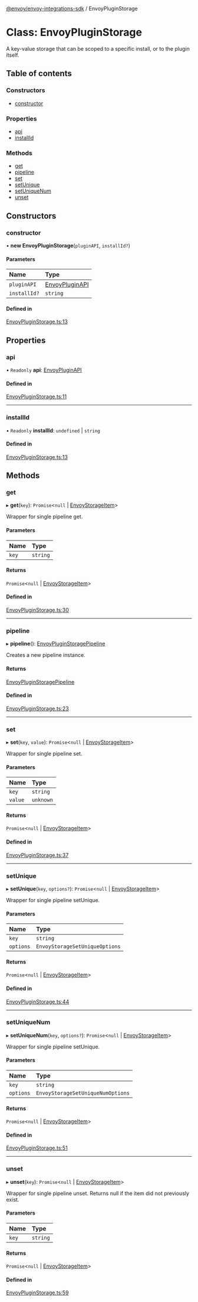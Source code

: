 [@envoy/envoy-integrations-sdk](../README.md) / EnvoyPluginStorage

# Class: EnvoyPluginStorage

A key-value storage that can be scoped to a specific install,
or to the plugin itself.

## Table of contents

### Constructors

- [constructor](envoypluginstorage.md#constructor)

### Properties

- [api](envoypluginstorage.md#api)
- [installId](envoypluginstorage.md#installid)

### Methods

- [get](envoypluginstorage.md#get)
- [pipeline](envoypluginstorage.md#pipeline)
- [set](envoypluginstorage.md#set)
- [setUnique](envoypluginstorage.md#setunique)
- [setUniqueNum](envoypluginstorage.md#setuniquenum)
- [unset](envoypluginstorage.md#unset)

## Constructors

### constructor

• **new EnvoyPluginStorage**(`pluginAPI`, `installId?`)

#### Parameters

| Name | Type |
| :------ | :------ |
| `pluginAPI` | [EnvoyPluginAPI](envoypluginapi.md) |
| `installId?` | `string` |

#### Defined in

[EnvoyPluginStorage.ts:13](https://github.com/envoy/envoy-integrations-sdk-nodejs/blob/981d571/src/EnvoyPluginStorage.ts#L13)

## Properties

### api

• `Readonly` **api**: [EnvoyPluginAPI](envoypluginapi.md)

#### Defined in

[EnvoyPluginStorage.ts:11](https://github.com/envoy/envoy-integrations-sdk-nodejs/blob/981d571/src/EnvoyPluginStorage.ts#L11)

___

### installId

• `Readonly` **installId**: `undefined` \| `string`

#### Defined in

[EnvoyPluginStorage.ts:13](https://github.com/envoy/envoy-integrations-sdk-nodejs/blob/981d571/src/EnvoyPluginStorage.ts#L13)

## Methods

### get

▸ **get**(`key`): `Promise`<``null`` \| [EnvoyStorageItem](../README.md#envoystorageitem)\>

Wrapper for single pipeline get.

#### Parameters

| Name | Type |
| :------ | :------ |
| `key` | `string` |

#### Returns

`Promise`<``null`` \| [EnvoyStorageItem](../README.md#envoystorageitem)\>

#### Defined in

[EnvoyPluginStorage.ts:30](https://github.com/envoy/envoy-integrations-sdk-nodejs/blob/981d571/src/EnvoyPluginStorage.ts#L30)

___

### pipeline

▸ **pipeline**(): [EnvoyPluginStoragePipeline](envoypluginstoragepipeline.md)

Creates a new pipeline instance.

#### Returns

[EnvoyPluginStoragePipeline](envoypluginstoragepipeline.md)

#### Defined in

[EnvoyPluginStorage.ts:23](https://github.com/envoy/envoy-integrations-sdk-nodejs/blob/981d571/src/EnvoyPluginStorage.ts#L23)

___

### set

▸ **set**(`key`, `value`): `Promise`<``null`` \| [EnvoyStorageItem](../README.md#envoystorageitem)\>

Wrapper for single pipeline set.

#### Parameters

| Name | Type |
| :------ | :------ |
| `key` | `string` |
| `value` | `unknown` |

#### Returns

`Promise`<``null`` \| [EnvoyStorageItem](../README.md#envoystorageitem)\>

#### Defined in

[EnvoyPluginStorage.ts:37](https://github.com/envoy/envoy-integrations-sdk-nodejs/blob/981d571/src/EnvoyPluginStorage.ts#L37)

___

### setUnique

▸ **setUnique**(`key`, `options?`): `Promise`<``null`` \| [EnvoyStorageItem](../README.md#envoystorageitem)\>

Wrapper for single pipeline setUnique.

#### Parameters

| Name | Type |
| :------ | :------ |
| `key` | `string` |
| `options` | `EnvoyStorageSetUniqueOptions` |

#### Returns

`Promise`<``null`` \| [EnvoyStorageItem](../README.md#envoystorageitem)\>

#### Defined in

[EnvoyPluginStorage.ts:44](https://github.com/envoy/envoy-integrations-sdk-nodejs/blob/981d571/src/EnvoyPluginStorage.ts#L44)

___

### setUniqueNum

▸ **setUniqueNum**(`key`, `options?`): `Promise`<``null`` \| [EnvoyStorageItem](../README.md#envoystorageitem)\>

Wrapper for single pipeline setUnique.

#### Parameters

| Name | Type |
| :------ | :------ |
| `key` | `string` |
| `options` | `EnvoyStorageSetUniqueNumOptions` |

#### Returns

`Promise`<``null`` \| [EnvoyStorageItem](../README.md#envoystorageitem)\>

#### Defined in

[EnvoyPluginStorage.ts:51](https://github.com/envoy/envoy-integrations-sdk-nodejs/blob/981d571/src/EnvoyPluginStorage.ts#L51)

___

### unset

▸ **unset**(`key`): `Promise`<``null`` \| [EnvoyStorageItem](../README.md#envoystorageitem)\>

Wrapper for single pipeline unset.
Returns null if the item did not previously exist.

#### Parameters

| Name | Type |
| :------ | :------ |
| `key` | `string` |

#### Returns

`Promise`<``null`` \| [EnvoyStorageItem](../README.md#envoystorageitem)\>

#### Defined in

[EnvoyPluginStorage.ts:59](https://github.com/envoy/envoy-integrations-sdk-nodejs/blob/981d571/src/EnvoyPluginStorage.ts#L59)
